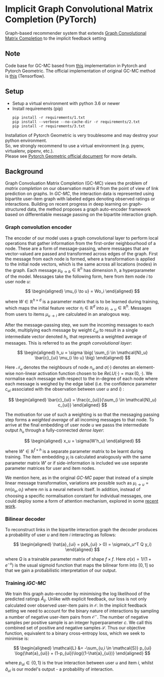 # Implicit Graph Convolutional Matrix Completion (PyTorch)
Graph-based recommender system that extends [Graph Convolutional Matrix Completion](https://arxiv.org/abs/1706.02263) to the implicit feedback setting

## Note
Code base for GC-MC based from [this](https://github.com/tanimutomo/gcmc) implementation in Pytorch and Pytorch Geometric. The official implementation of original GC-MC method is [this](https://github.com/riannevdberg/gc-mc) (Tensorflow).  

## Setup
- Setup a virtual environment with python 3.6 or newer
- Install requirements (pip)
  ```
  pip install -r requirements/1.txt
  pip install --verbose --no-cache-dir -r requirements/2.txt
  pip install -r requirements/3.txt
  ```
Installation of Pytorch Geometric is very troublesome and may destroy your python environment.  
So, we strongly recommend to use a virtual environment (e.g. pyenv, virtualenv, pipenv, etc.).  
Please see [Pytorch Geometric official document](https://rusty1s.github.io/pytorch_geometric/build/html/notes/installation.html) for more details.  

## Background 
Graph Convoluation Matrix Completion (GC-MC) views the problem of *matrix completion* on our observation matrix $R$ from the point of view of link prediction on graphs. In *GC-MC*, the interaction data is represented using bipartite user-item graph with labeled edges denoting observed ratings or interactions. Building on recent progress in deep learning on graph-structured data, the method proposes a graph auto-encoder framework based on differentiable message passing on the bipartite interaction graph. 

### Graph convolution encoder
The encoder of our model uses a graph convolutional layer to perform local operations that gather information from the first-order neighbourhood of a node. These are a form of message-passing, where messages that are vector-valued are passed and transformed across edges of the graph. First the message from each node is formed, where a transformation is applied to the initial node vectors, which is the same across all locations (nodes) in the graph. Each message $\mu_{a \to b} \in \mathbb{R}^h$ has dimension $h$, a hyperparameter of the model. Messages take the following form, here from item node $i$ to user node $u$:

$$
\begin{aligned}
\mu_{i \to u} = Wo_i 
\end{aligned}
$$

where $W \in \mathbb{R}^{h \times d}$ is a parameter matrix that is to be learned during training, which maps the initial feature vector $o_i \in \mathbb{R}^d$ into $\mu_{i \to u} \in \mathbb{R}^h$. Messages from users to items $\mu_{u \to i}$ are calculated in an analogous way.

After the message-passing step, we sum the incoming messages to each node, multiplying each message by weight $\bar{c}_{ui}$ to result in a single intermediate vector denoted $h_i$, that represents a weighted average of messages. This is referred to as the *graph convolutional layer*:

$$
\begin{aligned}
h_u = \sigma \big( \sum_{i \in \mathcal{N}_u} \bar{c}_{ui} \mu_{i \to u} \big) 
\end{aligned}
$$

Here $\mathcal{N}_u$ denotes the neighbours of node $n_u$ and $\sigma(\cdot)$ denotes an element-wise non-linear activation function chosen to be $ReLU(\cdot)=\max(0,\cdot)$. We normalise each message with respect to the in-degree of each node where each message is weighed by the edge label (i.e. the confidence parameter $c_{ui}$ associated with the observation between user $u$ and $i$) :

$$
\begin{aligned}
\bar{c}_{ui} = \frac{c_{ui}}{\sum_{i \in \mathcal{N}_u} c_{ui}} 
\end{aligned}
$$

The motivation for use of such a weighting is so that the messaging passing step forms a *weighted average* of all incoming messages to that node. To arrive at the final embedding of user node $u$ we passs the intermediate output $h_u$ through a fully-connected *dense layer*:

$$
\begin{aligned}
    x_u = \sigma(W'h_u) 
\end{aligned}
$$

where $W' \in \mathbb{R}^{f \times h}$ is a separate parameter matrix to be learnt during training. The item embedding $y_i$ is calculated analogously with the same parameter matrix $W'$ or if side-information is included we use separate parameter matrices for user and item nodes.

We mention here, as in the original *GC-MC* paper that instead of a simple linear message transformation, variations are possible such as $\mu_{i \to u}=nn(o_u,o_i)$ where $nn$ is a neural network itself. In addition, instead of choosing a specific normalisation constant for individual messages, one could deploy some a form of attention mechanism, explored in some [recent work](https://www.sciencedirect.com/science/article/abs/pii/S0950705120304196).

### Bilinear decoder
To reconstruct links in the bipartite interaction graph the decoder produces a probability of user $u$ and item $i$ interacting as follows:

$$
\begin{aligned}
\hat{a}_{ui} = p(A_{ui} > 0) = \sigma(x_u^T Q y_i)
\end{aligned}
$$

where $Q$ is a trainable parameter matrix of shape $f \times f$. Here $\sigma(x)=1/(1+e^{-x})$ is the usual sigmoid function that maps the bilinear form into $[0,1]$ so that we gain a probabilistic interpretation of our output.

### Training *iGC-MC*

We train this graph auto-encoder by minimising the log likelihood of the predicted ratings $\hat{A}_{ij}$. Unlike with explicit feedback, our loss is not only calculated over observed user-item pairs in $\mathcal{O}$. In the implicit feedback setting we need to account for the binary nature of interactions by sampling a number of negative user-item pairs from $\mathcal{O}^-$. The number of negative samples per positive sample is an integer hyperparameter $c$. We call this combined set of positive and negative samples $\mathcal{S}$. Thus our objective function, equivalent to a binary cross-entropy loss, which we seek to minimise is:

$$
\begin{aligned}
\mathcal{L} &= -\sum_{u,i \in \mathcal{S}} p_{ui} \log{\hat{a}_{ui}} + (1-p_{ui})\log{(1-\hat{a}_{ui})}
\end{aligned}
$$

where $p_{ui} \in \{0,1\}$ is the true interaction between user $u$ and item $i$, whilst $\hat{a}_{ui}$ is our model's output - a probability of interaction.

